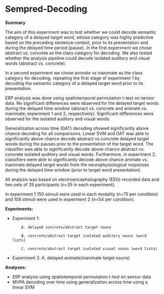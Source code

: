 # Sempred-Decoding

__Summary__

The aim of this experiment was to test whether we could decode semantic category of a delayed target word, whose category was highly predictive based on the preceding sentence context, prior to its presentation and during the delayed time period (pause). In the first experiment we chose abstract vs. concrete as the class category for decoding. We also tested whether the analysis pipeline could decode isolated auditory and visual words (abstract vs. concrete).

In a second experiment we chose animate vs inanimate as the class category for decoding, repeating the first stage of experiment 1 by decoding the semantic category of a delayed target word prior to its presentation.

ERP analysis was done using spatiotemporal permutation t-test on sensor data. No significant differences were observed for the delayed target words during the delayed time window (absract vs. concrete and animate vs. inanimate; experiment 1 and 2, respectively). Significant differences were observed for the isolated auditory and visual words.

Generalization across time (GAT) decoding showed significantly above chance decoding for all comparisons. Linear SVM and GAT was able to significantly above chance decode abstract vs concrete delayed target words during the pauses prior to the presentation of the target word. The classifier was able to significantly decode above chance abstract vs. concrete isolated auditory and visual words.  Furthermore, in experiment 2, classifiers were able to significantly decode above chance animate vs. inanimate delayed target words from the neurophysiological responses during the delayed time window (prior to target word presentation).

All analysis was based on electroencephalography (EEG) recorded data and two sets of 35 participants (n=35 in each experiment).

In experiment 1 150 stimuli were used in each modality (n=75 per condition) and 108 stimuli were used in experiment 2 (n=54 per condition).

__Experiments:__
- Experiment 1: 
          
          A. delayed concrete/abstract target nouns
          
          B. concrete/abstract target isolated auditory nouns (word lists)
          
          C. concrete/abstract target isolated visual nouns (word lists)
          
- Experiment 2:
          A. delayed animate/inanimate target nouns)  

__Analyses:__
- ERP analysis using spatiotemporal permutation t-test on sensor data
- MVPA decoding over time using generalization across time using a linear SVM
